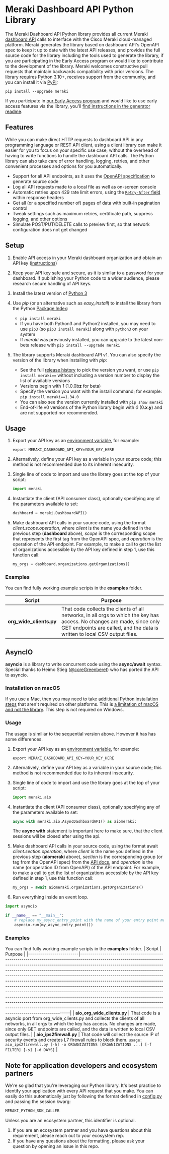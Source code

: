# Meraki Dashboard API Python Library

The Meraki Dashboard API Python library provides all current
Meraki [dashboard API](https://developer.cisco.com/meraki/api-v1/) calls to interface with the Cisco Meraki
cloud-managed platform. Meraki generates the library based on dashboard API's OpenAPI spec to keep it up to date with
the latest API releases, and provides the full source code for the library including the tools used to generate the
library, if you are participating in the Early Access program or would like to contribute to the development of the
library. Meraki welcomes constructive pull requests that maintain backwards compatibility with prior versions. The
library requires Python 3.10+, receives support from the community, and you can install it
via [PyPI](https://pypi.org/project/meraki/):

    pip install --upgrade meraki

If you participate
in [our Early Access program](https://community.meraki.com/t5/Developers-APIs/UPDATED-Beta-testing-with-the-Meraki-Developer-Early-Access/m-p/145344#M5808)
and would like to use early access features via the library,
you'll [find instructions in the generator readme](https://github.com/meraki/dashboard-api-python/tree/main/generator#readme).

## Features

While you can make direct HTTP requests to dashboard API in any programming language or REST API client, using a client
library can make it easier for you to focus on your specific use case, without the overhead of having to write functions
to handle the dashboard API calls. The Python library can also take care of error handling, logging, retries, and other
convenient processes and options for you automatically.

* Support for all API endpoints, as it uses the [OpenAPI specification](https://api.meraki.com/api/v1/openapiSpec) to
  generate source code
* Log all API requests made to a local file as well as on-screen console
* Automatic retries upon 429 rate limit errors, using
  the [`Retry-After` field](https://developer.cisco.com/meraki/api-v1/#!rate-limit) within response headers
* Get all (or a specified number of) pages of data with built-in pagination control
* Tweak settings such as maximum retries, certificate path, suppress logging, and other options
* Simulate POST/PUT/DELETE calls to preview first, so that network configuration does not get changed

## Setup

1. Enable API access in your Meraki dashboard organization and obtain an API
   key ([instructions](https://documentation.meraki.com/zGeneral_Administration/Other_Topics/The_Cisco_Meraki_Dashboard_API))

2. Keep your API key safe and secure, as it is similar to a password for your dashboard. If publishing your Python code
   to a wider audience, please research secure handling of API keys.

3. Install the latest version of [Python 3](ttps://wiki.python.org/moin/BeginnersGuide/NonProgrammers)

4. Use _pip_ (or an alternative such as _easy_install_) to install the library from the
   Python [Package Index](https://pypi.org/project/meraki/):
    * `pip install meraki`
    * If you have both Python3 and Python2 installed, you may need to use `pip3` (so `pip3 install meraki`) along
      with `python3` on your system
    * If _meraki_ was previously installed, you can upgrade to the latest non-beta release
      with `pip install --upgrade meraki`

5. The library supports Meraki dashboard API v1. You can also specify the version of the library when installing with
   _pip_:
    * See the full [release history](https://pypi.org/project/meraki/#history) to pick the version you want, or
      use `pip install meraki==` without including a version number to display the list of available versions
    * Versions begin with _1_ (1.0.0b**z** for beta)
    * Specify the version you want with the install command; for example: `pip install meraki==1.34.0`
    * You can also see the version currently installed with `pip show meraki`
    * End-of-life v0 versions of the Python library begin with _0_ (0.**x**.**y**) and are not supported nor
      recommended.

## Usage

1. Export your API key as
   an [environment variable](https://www.twilio.com/blog/2017/01/how-to-set-environment-variables.html), for example:

    ```shell
    export MERAKI_DASHBOARD_API_KEY=YOUR_KEY_HERE
    ```

2. Alternatively, define your API key as a variable in your source code; this method is not recommended due to its
   inherent insecurity.

3. Single line of code to import and use the library goes at the top of your script:

    ```python
    import meraki
    ```

4. Instantiate the client (API consumer class), optionally specifying any of the parameters available to set:

    ```python
    dashboard = meraki.DashboardAPI()
    ```

5. Make dashboard API calls in your source code, using the format _client.scope.operation_, where _client_ is the name
   you defined in the previous step (**dashboard** above), _scope_ is the corresponding scope that represents the first
   tag from the OpenAPI spec, and _operation_ is the operation of the API endpoint. For example, to make a call to get
   the list of organizations accessible by the API key defined in step 1, use this function call:

    ```python
    my_orgs = dashboard.organizations.getOrganizations()
    ```

### Examples

You can find fully working example scripts in the **examples** folder.

| Script                  | Purpose                                                                                                                                                                                               |
|-------------------------|-------------------------------------------------------------------------------------------------------------------------------------------------------------------------------------------------------|
| **org_wide_clients.py** | That code collects the clients of all networks, in all orgs to which the key has access. No changes are made, since only GET endpoints are called, and the data is written to local CSV output files. |

## AsyncIO

**asyncio** is a library to write concurrent code using the **async/await** syntax. Special thanks to Heimo
Stieg ([@coreGreenberet](https://github.com/coreGreenberet)) who has ported the API to asyncio.

### Installation on macOS

If you use a Mac, then you may need to take
[additional Python installation steps](https://bugs.python.org/issue43404) that aren't required on other platforms. This
is [a limitation of macOS and not the library](https://github.com/meraki/dashboard-api-python/issues/226). This step is
not required on Windows.

### Usage

The usage is similiar to the sequential version above. However it has has some differences.

1. Export your API key as
   an [environment variable](https://www.twilio.com/blog/2017/01/how-to-set-environment-variables.html), for example:

    ```shell
    export MERAKI_DASHBOARD_API_KEY=YOUR_KEY_HERE
    ```

2. Alternatively, define your API key as a variable in your source code; this method is not recommended due to its
   inherent insecurity.

3. Single line of code to import and use the library goes at the top of your script:

    ```python
    import meraki.aio
    ```

4. Instantiate the client (API consumer class), optionally specifying any of the parameters available to set:

    ```python
    async with meraki.aio.AsyncDashboardAPI() as aiomeraki:
    ```
   The **async with** statement is important here to make sure, that the client sessions will be closed after using the
   api.

5. Make dashboard API calls in your source code, using the format await _client.section.operation_, where _client_ is
   the name you defined in the previous step (**aiomeraki** above), _section_ is the corresponding group (or tag from
   the OpenAPI spec) from the [API docs](https://developer.cisco.com/meraki/api/#/rest), and _operation_ is the name (or
   operation ID from OpenAPI) of the API endpoint. For example, to make a call to get the list of organizations
   accessible by the API key defined in step 1, use this function call:

    ```python
    my_orgs = await aiomeraki.organizations.getOrganizations()
    ```
6. Run everything inside an event loop.

```python
import asyncio

if __name__ == "__main__":
    # replace my_async_entry_point with the name of your entry point method
    asyncio.run(my_async_entry_point())
```

### Examples

You can find fully working example scripts in the **examples** folder.
| Script | Purpose |
|-------------------------|-------------------------------------------------------------------------------------------------------------------------------------------------------------------------------------------------------------------------------------------------------------------------------------------------------------------------------------------------------------------------------------------------------------------------------------------------------------------------------------------------------------------------------------------------------------------------------------------------------------------------------------------------------------------------------------------------------------------------------------------------------------------------------------------------------------------------------------------------------------------------------------|
| **aio_org_wide_clients.py** | That code is a asyncio port from org_wide_clients.py and collects the clients of all
networks, in all orgs to which the key has access. No changes are made, since only GET endpoints are called, and the
data is written to local CSV output files. |
| **aio_ips2firewall.py**     | That code will collect the source IP of security events and creates L7 firewall rules to
block them. `usage: aio_ips2firewall.py [-h] -o ORGANIZATIONS [ORGANIZATIONS ...] [-f FILTER] [-s] [-d DAYS]` |

## Note for application developers and ecosystem partners

We're so glad that you're leveraging our Python library. It's best practice to identify your application with every API
request that you make. You can easily do this automatically just by following the format defined
in [config.py](https://github.com/meraki/dashboard-api-python/blob/master/meraki/config.py) and passing the session
kwarg:

``` Python
MERAKI_PYTHON_SDK_CALLER
```

Unless you are an ecosystem partner, this identifier is optional.

1. If you are an ecosystem partner and you have questions about this requirement, please reach out to your ecosystem
   rep.
2. If you have any questions about the formatting, please ask your question by opening an issue in this repo.
